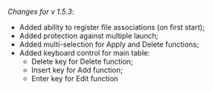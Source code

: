 _Changes for v 1.5.3_:
- Added ability to register file associations (on first start);
- Added protection against multiple launch;
- Added multi-selection for Apply and Delete functions;
- Added keyboard control for main table:
    - Delete key for Delete function;
    - Insert key for Add function;
    - Enter key for Edit function
